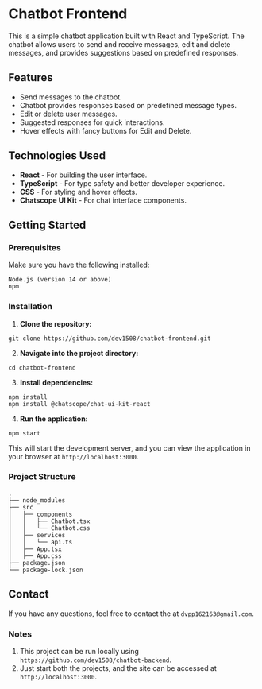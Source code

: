 # Chatbot Frontend

This is a simple chatbot application built with React and TypeScript. The chatbot allows users to send and receive messages, edit and delete messages, and provides suggestions based on predefined responses.

## Features

- Send messages to the chatbot.
- Chatbot provides responses based on predefined message types.
- Edit or delete user messages.
- Suggested responses for quick interactions.
- Hover effects with fancy buttons for Edit and Delete.


## Technologies Used

- **React** - For building the user interface.
- **TypeScript** - For type safety and better developer experience.
- **CSS** - For styling and hover effects.
- **Chatscope UI Kit** - For chat interface components.


## Getting Started


### Prerequisites

Make sure you have the following installed:

```
Node.js (version 14 or above)
npm
```
### Installation

1. **Clone the repository:**
```
git clone https://github.com/dev1508/chatbot-frontend.git
```
2. **Navigate into the project directory:**
```
cd chatbot-frontend
```
3. **Install dependencies:**
```
npm install
npm install @chatscope/chat-ui-kit-react

```
4. **Run the application:**
```
npm start
```
   This will start the development server, and you can view the application in your browser at `http://localhost:3000`.

### Project Structure

```
.
├── node_modules
├── src
│   ├── components
│   │   ├── Chatbot.tsx
│   │   └── Chatbot.css
│   ├── services
│   │   └── api.ts
│   ├── App.tsx
│   ├── App.css
├── package.json
└── package-lock.json
```

## Contact

If you have any questions, feel free to contact the at `dvpp162163@gmail.com`.

### Notes 
1. This project can be run locally using `https://github.com/dev1508/chatbot-backend`.
2. Just start both the projects, and the site can be accessed at `http://localhost:3000`.
